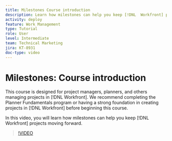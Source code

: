 ```yaml
---
title: Milestones Course introduction
description: Learn how milestones can help you keep [!DNL  Workfront] projects moving forward.
activity: deploy
feature: Work Management
type: Tutorial
role: User
level: Intermediate
team: Technical Marketing
jira: KT-8931
doc-type: video
---
```

# Milestones&#58; Course introduction

This course is designed for project managers, planners, and others managing projects in [!DNL Workfront]. We recommend completing the Planner Fundamentals program or having a strong foundation in creating projects in [!DNL Workfront] before beginning this course.

In this video, you will learn how milestones can help you keep [!DNL  Workfront] projects moving forward.

>[!VIDEO](https://video.tv.adobe.com/v/335203/?quality=12&learn=on)
